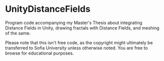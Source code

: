 # UnityDistanceFields

Program code accompanying my Master's Thesis about integrating Distance Fields in Unity, drawing fractals with Distance Fields, and meshing of the same.

Please note that this isn't free code, as the copyright might ultimately be transferred to Sofia University unless otherwise noted. You are free to browse for educational purposes.
